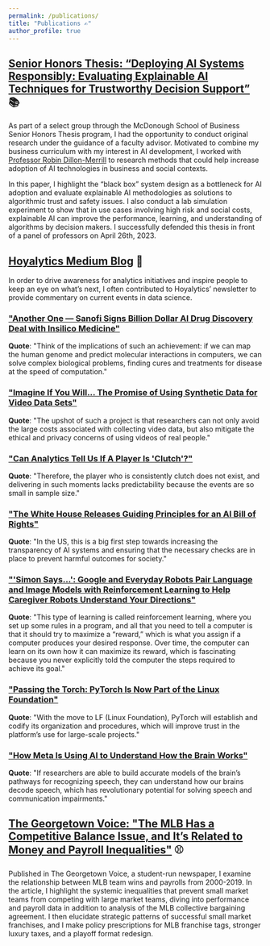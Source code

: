 ```yaml
---
permalink: /publications/
title: "Publications ✍️"
author_profile: true
---
```

## [Senior Honors Thesis: “Deploying AI Systems Responsibly: Evaluating Explainable AI Techniques for Trustworthy Decision Support”](https://github.com/wcalandra5/Senior_Honors_Thesis/blob/main/calandra_thesis.pdf) 📚

As part of a select group through the McDonough School of Business Senior Honors Thesis program, I had the opportunity to conduct original research under the guidance of a faculty advisor. Motivated to combine my business curriculum with my interest in AI development, I worked with [Professor Robin Dillon-Merrill](https://gufaculty360.georgetown.edu/s/contact/00336000014RgsNAAS/robin-dillonmerrill) to research methods that could help increase adoption of AI technologies in business and social contexts.  

In this paper, I highlight the “black box” system design as a bottleneck for AI adoption and evaluate explainable AI methodologies as solutions to algorithmic trust and safety issues. I also conduct a lab simulation experiment to show that in use cases involving high risk and social costs, explainable AI can improve the performance, learning, and understanding of algorithms by decision makers. I successfully defended this thesis in front of a panel of professors on April 26th, 2023.

## [Hoyalytics Medium Blog](https://medium.com/hoyalytics) 📝

In order to drive awareness for analytics initiatives and inspire people to keep an eye on what’s next, I often contributed to Hoyalytics’ newsletter to provide commentary on current events in data science.  

### ["Another One — Sanofi Signs Billion Dollar AI Drug Discovery Deal with Insilico Medicine"](https://medium.com/hoyalytics/in-the-news-ai-for-drug-development-ensuring-chess-fairness-and-automating-google-sheets-d33ee4224e0)  
**Quote**: "Think of the implications of such an achievement: if we can map the human genome and predict molecular interactions in computers, we can solve complex biological problems, finding cures and treatments for disease at the speed of computation."  

### ["Imagine If You Will… The Promise of Using Synthetic Data for Video Data Sets"](https://medium.com/hoyalytics/in-the-news-its-generative-ai-week-231a60fac3a8)
**Quote**: "The upshot of such a project is that researchers can not only avoid the large costs associated with collecting video data, but also mitigate the ethical and privacy concerns of using videos of real people."

### ["Can Analytics Tell Us If A Player Is 'Clutch'?"](https://medium.com/hoyalytics/in-the-news-ford-and-metas-ai-research-initiatives-what-we-can-learn-about-grammar-from-ai-and-b30b1d60e484)
**Quote**: "Therefore, the player who is consistently clutch does not exist, and delivering in such moments lacks predictability because the events are so small in sample size."

### ["The White House Releases Guiding Principles for an AI Bill of Rights"](https://medium.com/hoyalytics/in-the-news-robots-image-generators-and-laws-oh-my-b7ba339a1b02)  
**Quote**: "In the US, this is a big first step towards increasing the transparency of AI systems and ensuring that the necessary checks are in place to prevent harmful outcomes for society."

### ["'Simon Says…': Google and Everyday Robots Pair Language and Image Models with Reinforcement Learning to Help Caregiver Robots Understand Your Directions"](https://medium.com/hoyalytics/in-the-news-stolen-data-art-from-data-and-robo-caretakers-a2706b749f49)  
**Quote**: "This type of learning is called reinforcement learning, where you set up some rules in a program, and all that you need to tell a computer is that it should try to maximize a “reward,” which is what you assign if a computer produces your desired response. Over time, the computer can learn on its own how it can maximize its reward, which is fascinating because you never explicitly told the computer the steps required to achieve its goal."   

### ["Passing the Torch: PyTorch Is Now Part of the Linux Foundation"](https://medium.com/hoyalytics/in-the-news-new-neural-network-techniques-insulin-regulation-technology-and-owners-of-pytorch-6aa49642b616)  
**Quote**: "With the move to LF (Linux Foundation), PyTorch will establish and codify its organization and procedures, which will improve trust in the platform’s use for large-scale projects."   

### ["How Meta Is Using AI to Understand How the Brain Works"](https://medium.com/hoyalytics/in-the-news-how-data-is-transforming-healthcare-criminal-investigations-and-football-9341a7697e30)
**Quote**: "If researchers are able to build accurate models of the brain’s pathways for recognizing speech, they can understand how our brains decode speech, which has revolutionary potential for solving speech and communication impairments."    

## [The Georgetown Voice: "The MLB Has a Competitive Balance Issue, and It’s Related to Money and Payroll Inequalities"](https://georgetownvoice.com/2020/02/18/the-mlb-has-a-competitive-balance-issue-and-its-related-to-money-and-payroll-inequalities/) ⚾

Published in The Georgetown Voice, a student-run newspaper, I examine the relationship between MLB team wins and payrolls from 2000-2019. In the article, I highlight the systemic inequalities that prevent small market teams from competing with large market teams, diving into performance and payroll data in addition to analysis of the MLB collective bargaining agreement. I then elucidate strategic patterns of successful small market franchises, and I make policy prescriptions for MLB franchise tags, stronger luxury taxes, and a playoff format redesign.